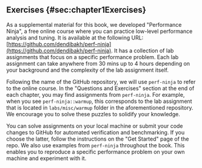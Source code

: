 ## Exercises {#sec:chapter1Exercises}

As a supplemental material for this book, we developed "Performance Ninja", a free online course where you can practice low-level performance analysis and tuning. It is available at the following URL: [https://github.com/dendibakh/perf-ninja](https://github.com/dendibakh/perf-ninja). It has a collection of lab assignments that focus on a specific performance problem. Each lab assignment can take anywhere from 30 mins up to 4 hours depending on your background and the complexity of the lab assignment itself.

Following the name of the GitHub repository, we will use `perf-ninja` to refer to the online course. In the "Questions and Exercises" section at the end of each chapter, you may find assignments from `perf-ninja`. For example, when you see `perf-ninja::warmup`, this corresponds to the lab assignment that is located in `labs/misc/warmup` folder in the aforementioned repository. We encourage you to solve these puzzles to solidify your knowledge.

You can solve assignments on your local machine or submit your code changes to GitHub for automated verification and benchmarking. If you choose the latter, follow the instructions on the "Get Started" page of the repo. We also use examples from `perf-ninja` throughout the book. This enables you to reproduce a specific performance problem on your own machine and experiment with it.
